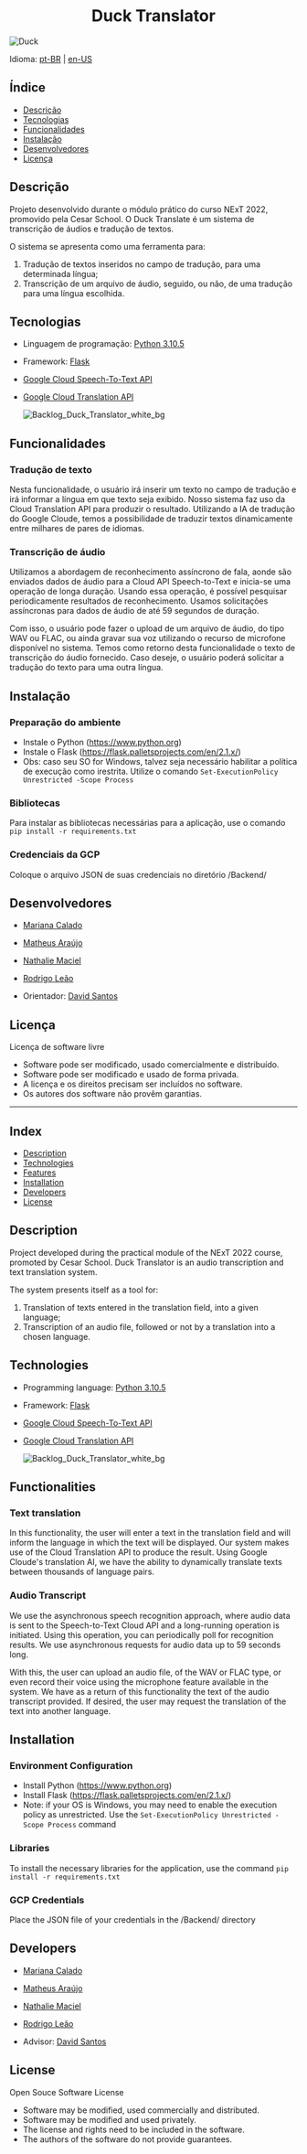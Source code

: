 ## <h1 align="center"> Duck Translator </h1>

![Duck](https://user-images.githubusercontent.com/99835081/173959180-198cd1b0-68c2-42e8-8e95-3472a5d78057.jpg)

Idioma: [pt-BR](#Índice)  |  [en-US](#Index)

## Índice

- [Descrição](#Descrição) 
- [Tecnologias](#Tecnologias)
- [Funcionalidades](#Funcionalidades)
- [Instalação](#Instalação)
- [Desenvolvedores](#Desenvolvedores)
- [Licença](#Licença)



## Descrição

Projeto desenvolvido durante o módulo prático do curso NExT 2022, promovido pela Cesar School. O Duck Translate é um sistema de transcrição de áudios e tradução de textos.

O sistema se apresenta como uma ferramenta para:

1. Tradução de textos inseridos no campo de tradução, para uma determinada língua;
2. Transcrição de um arquivo de áudio, seguido, ou não, de uma tradução para uma língua escolhida.



## Tecnologias

- Linguagem de programação: [Python 3.10.5](#https://www.python.org)

- Framework: [Flask](#https://flask.palletsprojects.com/en/2.1.x/)

- [Google Cloud Speech-To-Text API](#https://cloud.google.com/speech-to-text)

- [Google Cloud Translation API](#https://cloud.google.com/translate)

  ![Backlog_Duck_Translator_white_bg](https://user-images.githubusercontent.com/99835081/174130756-ad058121-96a1-4e91-9671-4e915eddf272.png)


## Funcionalidades

### Tradução de texto

Nesta funcionalidade, o usuário irá inserir um texto no campo de tradução e irá informar a língua em que texto seja exibido. Nosso sistema faz uso da Cloud Translation API para produzir o resultado. Utilizando a IA de tradução do Google Cloude, temos a possibilidade de traduzir textos dinamicamente entre milhares de pares de idiomas.

### Transcrição de áudio

Utilizamos a abordagem de reconhecimento assíncrono de fala, aonde são enviados dados de áudio para a Cloud API Speech-to-Text e inicia-se uma operação de longa duração. Usando essa operação, é possível pesquisar periodicamente resultados de reconhecimento. Usamos solicitações assíncronas para dados de áudio de até 59 segundos de duração.

Com isso, o usuário pode fazer o upload de um arquivo de áudio, do tipo WAV ou FLAC, ou ainda gravar sua voz utilizando o recurso de microfone disponível no sistema. Temos como retorno desta funcionalidade o texto de transcrição do áudio fornecido. Caso deseje, o usuário poderá solicitar a tradução do texto para uma outra língua.



## Instalação

### Preparação do ambiente

- Instale o Python (https://www.python.org)
- Instale o Flask (https://flask.palletsprojects.com/en/2.1.x/)
- Obs: caso seu SO for Windows, talvez seja necessário habilitar a política de execução como irestrita. Utilize o comando `Set-ExecutionPolicy Unrestricted -Scope Process`

### Bibliotecas

Para instalar as bibliotecas necessárias para a aplicação, use o comando `pip install -r requirements.txt`

### Credenciais da GCP 

Coloque o arquivo JSON de suas credenciais no diretório /Backend/



## Desenvolvedores

- [Mariana Calado](https://github.com/maricalado)
- [Matheus Araújo](https://github.com/matheusbma)
- [Nathalie Maciel](https://github.com/Nathalie-Maciel)
- [Rodrigo Leão](https://github.com/rodrigoleao111)

- Orientador: [David Santos](https://github.com/davidwilsonfs)

## Licença

Licença de software livre
- Software pode ser modificado, usado comercialmente e distribuído.
- Software pode ser modificado e usado de forma privada.
- A licença e os direitos precisam ser incluídos no software.
- Os autores dos software não provêm garantias.




------




## Index

- [Description](#Description)
- [Technologies](#Technologies)
- [Features](#Features)
- [Installation](#Installation)
- [Developers](#Developers)
- [License](#License)



## Description

Project developed during the practical module of the NExT 2022 course, promoted by Cesar School. Duck Translator is an audio transcription and text translation system.

The system presents itself as a tool for:

1. Translation of texts entered in the translation field, into a given language;
2. Transcription of an audio file, followed or not by a translation into a chosen language.



## Technologies

- Programming language: [Python 3.10.5](#https://www.python.org)

- Framework: [Flask](#https://flask.palletsprojects.com/en/2.1.x/)

- [Google Cloud Speech-To-Text API](#https://cloud.google.com/speech-to-text)

- [Google Cloud Translation API](#https://cloud.google.com/translate)

  ![Backlog_Duck_Translator_white_bg](https://user-images.githubusercontent.com/99835081/174130820-a7c5aabf-d5ad-4506-ae6b-3cae4830a047.png)


## Functionalities

### Text translation

In this functionality, the user will enter a text in the translation field and will inform the language in which the text will be displayed. Our system makes use of the Cloud Translation API to produce the result. Using Google Cloude's translation AI, we have the ability to dynamically translate texts between thousands of language pairs.

### Audio Transcript

We use the asynchronous speech recognition approach, where audio data is sent to the Speech-to-Text Cloud API and a long-running operation is initiated. Using this operation, you can periodically poll for recognition results. We use asynchronous requests for audio data up to 59 seconds long.

With this, the user can upload an audio file, of the WAV or FLAC type, or even record their voice using the microphone feature available in the system. We have as a return of this functionality the text of the audio transcript provided. If desired, the user may request the translation of the text into another language.



## Installation

### Environment Configuration

- Install Python (https://www.python.org)
- Install Flask (https://flask.palletsprojects.com/en/2.1.x/)
- Note: if your OS is Windows, you may need to enable the execution policy as unrestricted. Use the `Set-ExecutionPolicy Unrestricted -Scope Process` command

### Libraries

To install the necessary libraries for the application, use the command `pip install -r requirements.txt`

### GCP Credentials

Place the JSON file of your credentials in the /Backend/ directory



## Developers

- [Mariana Calado](https://github.com/maricalado)
- [Matheus Araújo](https://github.com/matheusbma)
- [Nathalie Maciel](https://github.com/Nathalie-Maciel)
- [Rodrigo Leão](https://github.com/rodrigoleao111)

- Advisor: [David Santos](https://github.com/davidwilsonfs)


## License

Open Souce Software License
- Software may be modified, used commercially and distributed.
- Software may be modified and used privately.
- The license and rights need to be included in the software.
- The authors of the software do not provide guarantees.
